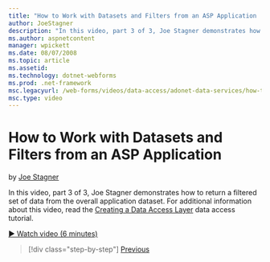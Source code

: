 ```yaml
---
title: "How to Work with Datasets and Filters from an ASP Application | Microsoft Docs"
author: JoeStagner
description: "In this video, part 3 of 3, Joe Stagner demonstrates how to return a filtered set of data from the overall application dataset. For additional information ab..."
ms.author: aspnetcontent
manager: wpickett
ms.date: 08/07/2008
ms.topic: article
ms.assetid: 
ms.technology: dotnet-webforms
ms.prod: .net-framework
msc.legacyurl: /web-forms/videos/data-access/adonet-data-services/how-to-work-with-datasets-and-filters-from-an-asp-application
msc.type: video
---
```

How to Work with Datasets and Filters from an ASP Application
====================
by [Joe Stagner](https://github.com/JoeStagner)

In this video, part 3 of 3, Joe Stagner demonstrates how to return a filtered set of data from the overall application dataset. For additional information about this video, read the [Creating a Data Access Layer](../../../overview/data-access/introduction/creating-a-data-access-layer-vb.md) data access tutorial.

[&#9654; Watch video (6 minutes)](https://channel9.msdn.com/Blogs/ASP-NET-Site-Videos/how-to-work-with-datasets-and-filters-from-an-asp-application)

>[!div class="step-by-step"]
[Previous](how-to-manually-bind-a-dataset-to-a-datagrid.md)